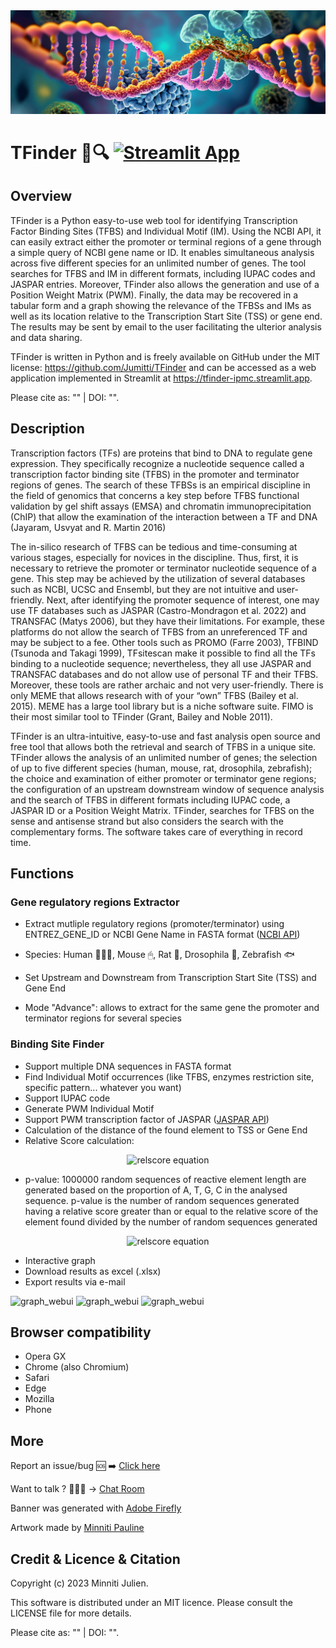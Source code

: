 <picture>
    <img
        src="/img/banners_TFinder.jpg">
</picture>

# TFinder 🧬🔍 [![Streamlit App](https://static.streamlit.io/badges/streamlit_badge_black_white.svg)](https://tfinder-ipmc.streamlit.app/)

## Overview

TFinder is a Python easy-to-use web tool for identifying Transcription Factor Binding Sites (TFBS) and Individual Motif (IM). Using the NCBI API, it can easily extract either the promoter or terminal regions of a gene through a simple query of NCBI gene name or ID. It enables simultaneous analysis across five different species for an unlimited number of genes. The tool searches for TFBS and IM in different formats, including IUPAC codes and JASPAR entries. Moreover, TFinder also allows the generation and use of a Position Weight Matrix (PWM). Finally, the data may be recovered in a tabular form and a graph showing the relevance of the TFBSs and IMs as well as its location relative to the Transcription Start Site (TSS) or gene end. The results may be sent by email to the user facilitating the ulterior analysis and data sharing.

TFinder is written in Python and is freely available on GitHub under the MIT license: https://github.com/Jumitti/TFinder and can be accessed as a web application implemented in Streamlit at https://tfinder-ipmc.streamlit.app.

Please cite as: "" | DOI: "".

## Description
Transcription factors (TFs) are proteins that bind to DNA to regulate gene expression. They specifically recognize a nucleotide sequence called a transcription factor binding site (TFBS) in the promoter and terminator regions of genes. The search of these TFBSs is an empirical discipline in the field of genomics that concerns a key step before TFBS functional validation by gel shift assays (EMSA) and chromatin immunoprecipitation (ChIP) that allow the examination of the interaction between a TF and DNA (Jayaram, Usvyat and R. Martin 2016)


The in-silico research of TFBS can be tedious and time-consuming at various stages, especially for novices in the discipline. Thus, first, it is necessary to retrieve the promoter or terminator nucleotide sequence of a gene. This step may be achieved by the utilization of several databases such as NCBI, UCSC and Ensembl, but they are not intuitive and user-friendly. Next, after identifying the promoter sequence of interest, one may use TF databases such as JASPAR (Castro-Mondragon et al. 2022) and TRANSFAC (Matys 2006), but they have their limitations. For example, these platforms do not allow the search of TFBS from an unreferenced TF and may be subject to a fee. Other tools such as PROMO (Farre 2003), TFBIND (Tsunoda and Takagi 1999), TFsitescan make it possible to find all the TFs binding to a nucleotide sequence; nevertheless, they all use JASPAR and TRANSFAC databases and do not allow use of personal TF and their TFBS. Moreover, these tools are rather archaic and not very user-friendly. There is only MEME that allows research with of your “own” TFBS (Bailey et al. 2015). MEME has a large tool library but is a niche software suite. FIMO is their most similar tool to TFinder (Grant, Bailey and Noble 2011).

TFinder is an ultra-intuitive, easy-to-use and fast analysis open source and free tool that allows both the retrieval and search of TFBS in a unique site. TFinder allows the analysis of an unlimited number of genes; the selection of up to five different species (human, mouse, rat, drosophila, zebrafish); the choice and examination of either promoter or terminator gene regions; the configuration of an upstream downstream window of sequence analysis and the search of TFBS in different formats including IUPAC code, a JASPAR ID or a Position Weight Matrix. TFinder, searches for TFBS on the sense and antisense strand but also considers the search with the complementary forms. The software takes care of everything in record time.

## Functions
### Gene regulatory regions Extractor
- Extract mutliple regulatory regions (promoter/terminator) using ENTREZ_GENE_ID or NCBI Gene Name in FASTA format ([NCBI API](https://www.ncbi.nlm.nih.gov/home/develop/api/))
- Species: Human 🙋🏼‍♂️, Mouse 🖱, Rat 🐀, Drosophila 🦟, Zebrafish 🐟
- Set Upstream and Downstream from Transcription Start Site (TSS) and Gene End


- Mode "Advance": allows to extract for the same gene the promoter and terminator regions for several species

### Binding Site Finder
- Support multiple DNA sequences in FASTA format
- Find Individual Motif occurrences (like TFBS, enzymes restriction site, specific pattern... whatever you want)
- Support IUPAC code
- Generate PWM Individual Motif
- Support PWM transcription factor of JASPAR ([JASPAR API](https://jaspar.genereg.net/api/v1/docs/))
- Calculation of the distance of the found element to TSS or Gene End
- Relative Score calculation:
<p align="center">
  <img src="https://latex.codecogs.com/svg.image?{\color{white}\text{Relative&space;Score}=\frac{\text{Score&space;of&space;the&space;element&space;found}-\text{Minimum&space;score&space;of&space;the&space;reference&space;matrix}}{\text{Maximum&space;score&space;of&space;the&space;reference&space;matrix}-\text{Minimum&space;score&space;of&space;the&space;reference&space;matrix}}}" alt="relscore equation">
</p>

- p-value: 1000000 random sequences of reactive element length are generated based on the proportion of A, T, G, C in the analysed sequence. p-value is the number of random sequences generated having a relative score greater than or equal to the relative score of the element found divided by the number of random sequences generated
<p align="center">
  <img src="https://latex.codecogs.com/svg.image?{\color{white}\text{p-value}=\frac{\text{Nb&space;Relative&space;Score&space;random&space;kmer}\geq\text{Relative&space;Score&space;element&space;found}}{\text{Nb&space;random&space;kmer}}}" alt="relscore equation">
</p>

- Interactive graph
- Download results as excel (.xlsx)
- Export results via e-mail


![graph_webui](https://raw.githubusercontent.com/Jumitti/TFinder/main/img/promtermoriginal.png)
![graph_webui](https://raw.githubusercontent.com/Jumitti/TFinder/main/img/bsfMS.png)
![graph_webui](https://raw.githubusercontent.com/Jumitti/TFinder/main/img/Graph%20WebUI.png)

## Browser compatibility

- Opera GX
- Chrome (also Chromium)
- Safari
- Edge
- Mozilla
- Phone

## More

Report an issue/bug 🆘 ➡️ [Click here](https://github.com/Jumitti/TFinder/issues/new/choose)

Want to talk ? 🙋🏼‍♂️ -> [Chat Room](https://github.com/Jumitti/TFinder/discussions)

Banner was generated with [Adobe Firefly](https://firefly.adobe.com/inspire/images)

Artwork made by [Minniti Pauline](https://minnitidesign.fr/)

## Credit & Licence & Citation

Copyright (c) 2023 Minniti Julien.

This software is distributed under an MIT licence. Please consult the LICENSE file for more details.

Please cite as: "" | DOI: "".

